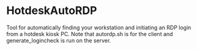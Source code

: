 # HotdeskAutoRDP

Tool for automatically finding your workstation and initiating an RDP login from a hotdesk kiosk PC.
Note that autordp.sh is for the client and generate_logincheck is run on the server.
